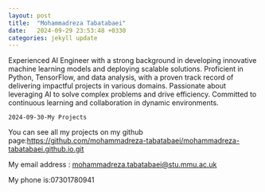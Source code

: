 ```yaml
---
layout: post
title:  "Mohammadreza Tabatabaei"
date:   2024-09-29 23:53:48 +0330
categories: jekyll update
---
```

Experienced AI Engineer with a strong background in developing innovative machine learning models and deploying scalable solutions. Proficient in Python, TensorFlow, and data analysis, with a proven track record of delivering impactful projects in various domains. Passionate about leveraging AI to solve complex problems and drive efficiency. Committed to continuous learning and collaboration in dynamic environments.

`2024-09-30-My Projects`

You can see all my projects on my github page:https://github.com/mohammadreza-tabatabaei/mohammadreza-tabatabaei.github.io.git

My email address : mohammadreza.tabatabaei@stu.mmu.ac.uk

My phone is:07301780941